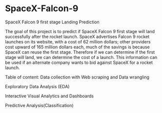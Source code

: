 # SpaceX-Falcon-9
SpaceX Falcon 9 first stage Landing Prediction

The goal of this project is to predict if SpaceX Falcon 9 first stage will land successfully after the rocket launch. SpaceX advertises Falcon 9 rocket launches on its website, with a cost of 62 million dollars; other providers cost upward of 165 million dollars each, much of the savings is because SpaceX can reuse the first stage. Therefore if we can determine if the first stage will land, we can determine the cost of a launch. This information can be used if an alternate company wants to bid against SpaceX for a rocket launch.

Table of content:
Data collection with Web scraping and Data wrangling

Exploratory Data Analysis (EDA)

Interactive Visual Analytics and Dashboards

Predictive Analysis(Classification)
